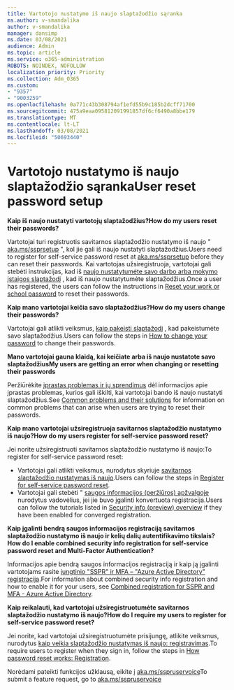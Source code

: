 ```yaml
---
title: Vartotojo nustatymo iš naujo slaptažodžio sąranka
ms.author: v-smandalika
author: v-smandalika
manager: dansimp
ms.date: 03/08/2021
audience: Admin
ms.topic: article
ms.service: o365-administration
ROBOTS: NOINDEX, NOFOLLOW
localization_priority: Priority
ms.collection: Adm_O365
ms.custom:
- "9357"
- "9003259"
ms.openlocfilehash: 0a771c43b308794af1efd55b9c185b2dcff71700
ms.sourcegitcommit: 475a9eaa095812091991857df6cf6490a8bbe179
ms.translationtype: MT
ms.contentlocale: lt-LT
ms.lasthandoff: 03/08/2021
ms.locfileid: "50693440"
---
```

# <a name="user-reset-password-setup"></a><span data-ttu-id="52db0-102">Vartotojo nustatymo iš naujo slaptažodžio sąranka</span><span class="sxs-lookup"><span data-stu-id="52db0-102">User reset password setup</span></span>

<span data-ttu-id="52db0-103">**Kaip iš naujo nustatyti vartotojų slaptažodžius?**</span><span class="sxs-lookup"><span data-stu-id="52db0-103">**How do my users reset their passwords?**</span></span>

<span data-ttu-id="52db0-104">Vartotojai turi registruotis savitarnos slaptažodžio nustatymo iš naujo " [aka.ms/ssprsetup](https://mysignins.microsoft.com/security-info) ", kol jie gali iš naujo nustatyti slaptažodžius.</span><span class="sxs-lookup"><span data-stu-id="52db0-104">Users need to register for self-service password reset at [aka.ms/ssprsetup](https://mysignins.microsoft.com/security-info) before they can reset their passwords.</span></span> <span data-ttu-id="52db0-105">Kai vartotojas užsiregistruoja, vartotojai gali stebėti instrukcijas, kad iš [naujo nustatytumėte savo darbo arba mokymo įstaigos slaptažodį](https://docs.microsoft.com/azure/active-directory/user-help/active-directory-passwords-update-your-own-password) , kad iš naujo nustatytumėte slaptažodžius.</span><span class="sxs-lookup"><span data-stu-id="52db0-105">Once a user has registered, the users can follow the instructions in [Reset your work or school password](https://docs.microsoft.com/azure/active-directory/user-help/active-directory-passwords-update-your-own-password) to reset their passwords.</span></span>

<span data-ttu-id="52db0-106">**Kaip mano vartotojai keičia savo slaptažodžius?**</span><span class="sxs-lookup"><span data-stu-id="52db0-106">**How do my users change their passwords?**</span></span>

<span data-ttu-id="52db0-107">Vartotojai gali atlikti veiksmus, [kaip pakeisti slaptažodį](https://docs.microsoft.com/azure/active-directory/user-help/active-directory-passwords-update-your-own-password) , kad pakeistumėte savo slaptažodžius.</span><span class="sxs-lookup"><span data-stu-id="52db0-107">Users can follow the steps in [How to change your password](https://docs.microsoft.com/azure/active-directory/user-help/active-directory-passwords-update-your-own-password) to change their passwords.</span></span>

<span data-ttu-id="52db0-108">**Mano vartotojai gauna klaidą, kai keičiate arba iš naujo nustatote savo slaptažodžius**</span><span class="sxs-lookup"><span data-stu-id="52db0-108">**My users are getting an error when changing or resetting their passwords**</span></span>

<span data-ttu-id="52db0-109">Peržiūrėkite [įprastas problemas ir jų sprendimus](https://docs.microsoft.com/azure/active-directory/user-help/active-directory-passwords-update-your-own-password) dėl informacijos apie įprastas problemas, kurios gali iškilti, kai vartotojai bando iš naujo nustatyti slaptažodžius.</span><span class="sxs-lookup"><span data-stu-id="52db0-109">See [Common problems and their solutions](https://docs.microsoft.com/azure/active-directory/user-help/active-directory-passwords-update-your-own-password) for information on common problems that can arise when users are trying to reset their passwords.</span></span>

<span data-ttu-id="52db0-110">**Kaip mano vartotojai užsiregistruoja savitarnos slaptažodžio nustatymo iš naujo?**</span><span class="sxs-lookup"><span data-stu-id="52db0-110">**How do my users register for self-service password reset?**</span></span>

<span data-ttu-id="52db0-111">Jei norite užsiregistruoti savitarnos slaptažodžio nustatymo iš naujo:</span><span class="sxs-lookup"><span data-stu-id="52db0-111">To register for self-service password reset:</span></span>

- <span data-ttu-id="52db0-112">Vartotojai gali atlikti veiksmus, nurodytus skyriuje [savitarnos slaptažodžio nustatymas iš naujo](https://docs.microsoft.com/azure/active-directory/user-help/active-directory-passwords-reset-register).</span><span class="sxs-lookup"><span data-stu-id="52db0-112">Users can follow the steps in [Register for self-service password reset](https://docs.microsoft.com/azure/active-directory/user-help/active-directory-passwords-reset-register).</span></span>
- <span data-ttu-id="52db0-113">Vartotojai gali stebėti " [saugos informacijos (peržiūros) apžvalgoje](https://docs.microsoft.com/azure/active-directory/user-help/security-info-setup-signin) nurodytus vadovėlius, jei jie buvo įgalinti konvertuota registracija.</span><span class="sxs-lookup"><span data-stu-id="52db0-113">Users can follow the tutorials listed in [Security info (preview) overview](https://docs.microsoft.com/azure/active-directory/user-help/security-info-setup-signin) if they have been enabled for converged registration.</span></span>

<span data-ttu-id="52db0-114">**Kaip įgalinti bendrą saugos informacijos registraciją savitarnos slaptažodžio nustatymo iš naujo ir kelių dalių autentifikavimo tikslais?**</span><span class="sxs-lookup"><span data-stu-id="52db0-114">**How do I enable combined security info registration for self-service password reset and Multi-Factor Authentication?**</span></span>

<span data-ttu-id="52db0-115">Informacijos apie bendrą saugos informacijos registraciją ir kaip ją įgalinti vartotojams rasite [jungtinio "SSPR" ir MFA – "Azure Active Directory" registracija](https://docs.microsoft.com/azure/active-directory/authentication/concept-registration-mfa-sspr-combined).</span><span class="sxs-lookup"><span data-stu-id="52db0-115">For information about combined security info registration and how to enable it for your users, see [Combined registration for SSPR and MFA - Azure Active Directory](https://docs.microsoft.com/azure/active-directory/authentication/concept-registration-mfa-sspr-combined).</span></span>

<span data-ttu-id="52db0-116">**Kaip reikalauti, kad vartotojai užsiregistruotumėte savitarnos slaptažodžio nustatymo iš naujo?**</span><span class="sxs-lookup"><span data-stu-id="52db0-116">**How do I require my users to register for self-service password reset?**</span></span>

<span data-ttu-id="52db0-117">Jei norite, kad vartotojai užsiregistruotumėte prisijungę, atlikite veiksmus, nurodytus [kaip veikia slaptažodžio nustatymas iš naujo: registravimas](https://docs.microsoft.com/azure/active-directory/authentication/concept-sspr-howitworks).</span><span class="sxs-lookup"><span data-stu-id="52db0-117">To require users to register when they sign in, follow the steps in [How password reset works: Registration](https://docs.microsoft.com/azure/active-directory/authentication/concept-sspr-howitworks).</span></span>

<span data-ttu-id="52db0-118">Norėdami pateikti funkcijos užklausą, eikite į [aka.ms/sspruservoice](https://feedback.azure.com/forums/169401-azure-active-directory/category/166251-self-service-password-reset)</span><span class="sxs-lookup"><span data-stu-id="52db0-118">To submit a feature request, go to [aka.ms/sspruservoice](https://feedback.azure.com/forums/169401-azure-active-directory/category/166251-self-service-password-reset)</span></span>



 












